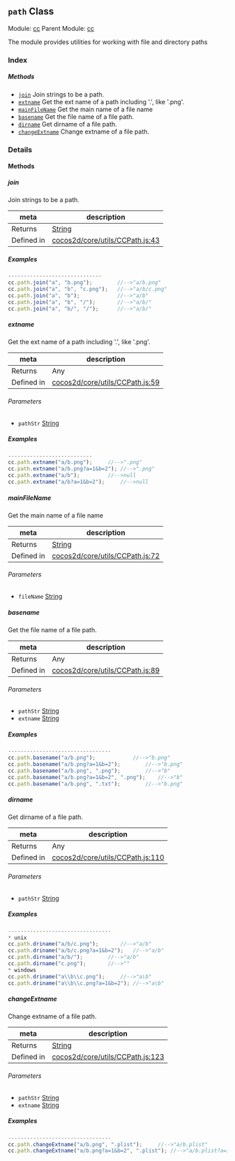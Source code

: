 ## `path` Class



Module: [cc](../modules/cc.md)
Parent Module: [cc](../modules/cc.md)


The module provides utilities for working with file and directory paths



### Index



##### Methods

  - [`join`](#join) Join strings to be a path.
  - [`extname`](#extname) Get the ext name of a path including '.', like '.png'.
  - [`mainFileName`](#mainfilename) Get the main name of a file name
  - [`basename`](#basename) Get the file name of a file path.
  - [`dirname`](#dirname) Get dirname of a file path.
  - [`changeExtname`](#changeextname) Change extname of a file path.



### Details




<!-- Method Block -->
#### Methods


##### join

Join strings to be a path.

| meta | description |
|------|-------------|
| Returns | <a href="https://developer.mozilla.org/en/JavaScript/Reference/Global_Objects/String" class="crosslink external" target="_blank">String</a> 
| Defined in | [cocos2d/core/utils/CCPath.js:43](https://github.com/cocos-creator/engine/blob/f120e67a8e229233f15e46cc51536723de44fd94/cocos2d/core/utils/CCPath.js#L43) |


##### Examples

```js
------------------------------
cc.path.join("a", "b.png");        //-->"a/b.png"
cc.path.join("a", "b", "c.png");   //-->"a/b/c.png"
cc.path.join("a", "b");            //-->"a/b"
cc.path.join("a", "b", "/");       //-->"a/b/"
cc.path.join("a", "b/", "/");      //-->"a/b/"

```

##### extname

Get the ext name of a path including '.', like '.png'.

| meta | description |
|------|-------------|
| Returns | Any 
| Defined in | [cocos2d/core/utils/CCPath.js:59](https://github.com/cocos-creator/engine/blob/f120e67a8e229233f15e46cc51536723de44fd94/cocos2d/core/utils/CCPath.js#L59) |

###### Parameters
- `pathStr` <a href="https://developer.mozilla.org/en/JavaScript/Reference/Global_Objects/String" class="crosslink external" target="_blank">String</a> 

##### Examples

```js
---------------------------
cc.path.extname("a/b.png");		//-->".png"
cc.path.extname("a/b.png?a=1&b=2");	//-->".png"
cc.path.extname("a/b");			//-->null
cc.path.extname("a/b?a=1&b=2");		//-->null

```

##### mainFileName

Get the main name of a file name

| meta | description |
|------|-------------|
| Returns | <a href="https://developer.mozilla.org/en/JavaScript/Reference/Global_Objects/String" class="crosslink external" target="_blank">String</a> 
| Defined in | [cocos2d/core/utils/CCPath.js:72](https://github.com/cocos-creator/engine/blob/f120e67a8e229233f15e46cc51536723de44fd94/cocos2d/core/utils/CCPath.js#L72) |

###### Parameters
- `fileName` <a href="https://developer.mozilla.org/en/JavaScript/Reference/Global_Objects/String" class="crosslink external" target="_blank">String</a> 


##### basename

Get the file name of a file path.

| meta | description |
|------|-------------|
| Returns | Any 
| Defined in | [cocos2d/core/utils/CCPath.js:89](https://github.com/cocos-creator/engine/blob/f120e67a8e229233f15e46cc51536723de44fd94/cocos2d/core/utils/CCPath.js#L89) |

###### Parameters
- `pathStr` <a href="https://developer.mozilla.org/en/JavaScript/Reference/Global_Objects/String" class="crosslink external" target="_blank">String</a> 
- `extname` <a href="https://developer.mozilla.org/en/JavaScript/Reference/Global_Objects/String" class="crosslink external" target="_blank">String</a> 

##### Examples

```js
---------------------------------
cc.path.basename("a/b.png");			//-->"b.png"
cc.path.basename("a/b.png?a=1&b=2");		//-->"b.png"
cc.path.basename("a/b.png", ".png");		//-->"b"
cc.path.basename("a/b.png?a=1&b=2", ".png");	//-->"b"
cc.path.basename("a/b.png", ".txt");		//-->"b.png"

```

##### dirname

Get dirname of a file path.

| meta | description |
|------|-------------|
| Returns | Any 
| Defined in | [cocos2d/core/utils/CCPath.js:110](https://github.com/cocos-creator/engine/blob/f120e67a8e229233f15e46cc51536723de44fd94/cocos2d/core/utils/CCPath.js#L110) |

###### Parameters
- `pathStr` <a href="https://developer.mozilla.org/en/JavaScript/Reference/Global_Objects/String" class="crosslink external" target="_blank">String</a> 

##### Examples

```js
---------------------------------
* unix
cc.path.driname("a/b/c.png");		//-->"a/b"
cc.path.driname("a/b/c.png?a=1&b=2");	//-->"a/b"
cc.path.dirname("a/b/");		//-->"a/b"
cc.path.dirname("c.png");		//-->""
* windows
cc.path.driname("a\\b\\c.png");		//-->"a\b"
cc.path.driname("a\\b\\c.png?a=1&b=2");	//-->"a\b"

```

##### changeExtname

Change extname of a file path.

| meta | description |
|------|-------------|
| Returns | <a href="https://developer.mozilla.org/en/JavaScript/Reference/Global_Objects/String" class="crosslink external" target="_blank">String</a> 
| Defined in | [cocos2d/core/utils/CCPath.js:123](https://github.com/cocos-creator/engine/blob/f120e67a8e229233f15e46cc51536723de44fd94/cocos2d/core/utils/CCPath.js#L123) |

###### Parameters
- `pathStr` <a href="https://developer.mozilla.org/en/JavaScript/Reference/Global_Objects/String" class="crosslink external" target="_blank">String</a> 
- `extname` <a href="https://developer.mozilla.org/en/JavaScript/Reference/Global_Objects/String" class="crosslink external" target="_blank">String</a> 

##### Examples

```js
---------------------------------
cc.path.changeExtname("a/b.png", ".plist");		//-->"a/b.plist"
cc.path.changeExtname("a/b.png?a=1&b=2", ".plist");	//-->"a/b.plist?a=1&b=2"

```


